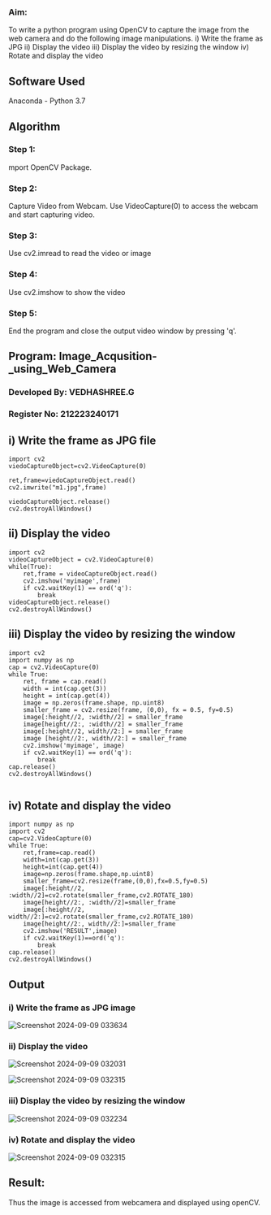 
### Aim:
To write a python program using OpenCV to capture the image from the web camera and do the following image manipulations.
i) Write the frame as JPG 
ii) Display the video 
iii) Display the video by resizing the window
iv) Rotate and display the video

## Software Used
Anaconda - Python 3.7
## Algorithm
### Step 1:
mport OpenCV Package.

### Step 2:
Capture Video from Webcam. Use VideoCapture(0) to access the webcam and start capturing video.

### Step 3:
Use cv2.imread to read the video or image

### Step 4:
Use cv2.imshow to show the video

### Step 5:
End the program and close the output video window by pressing 'q'.

## Program: Image_Acqusition-_using_Web_Camera
### Developed By: VEDHASHREE.G
### Register No: 212223240171

## i) Write the frame as JPG file
```
import cv2
viedoCaptureObject=cv2.VideoCapture(0)

ret,frame=viedoCaptureObject.read()
cv2.imwrite("m1.jpg",frame)

viedoCaptureObject.release()
cv2.destroyAllWindows()
```
## ii) Display the video
```
import cv2
videoCaptureObject = cv2.VideoCapture(0)
while(True):
    ret,frame = videoCaptureObject.read()
    cv2.imshow('myimage',frame)
    if cv2.waitKey(1) == ord('q'):
        break
videoCaptureObject.release()
cv2.destroyAllWindows()
```




## iii) Display the video by resizing the window
```
import cv2
import numpy as np
cap = cv2.VideoCapture(0)
while True:
    ret, frame = cap.read() 
    width = int(cap.get(3))
    height = int(cap.get(4))
    image = np.zeros(frame.shape, np.uint8) 
    smaller_frame = cv2.resize(frame, (0,0), fx = 0.5, fy=0.5) 
    image[:height//2, :width//2] = smaller_frame
    image[height//2:, :width//2] = smaller_frame
    image[:height//2, width//2:] = smaller_frame 
    image [height//2:, width//2:] = smaller_frame
    cv2.imshow('myimage', image)
    if cv2.waitKey(1) == ord('q'):
        break
cap.release()
cv2.destroyAllWindows()


```


## iv) Rotate and display the video
```
import numpy as np
import cv2
cap=cv2.VideoCapture(0)
while True:
    ret,frame=cap.read()
    width=int(cap.get(3))
    height=int(cap.get(4))
    image=np.zeros(frame.shape,np.uint8)
    smaller_frame=cv2.resize(frame,(0,0),fx=0.5,fy=0.5)
    image[:height//2, :width//2]=cv2.rotate(smaller_frame,cv2.ROTATE_180)
    image[height//2:, :width//2]=smaller_frame
    image[:height//2, width//2:]=cv2.rotate(smaller_frame,cv2.ROTATE_180)
    image[height//2:, width//2:]=smaller_frame
    cv2.imshow('RESULT',image)
    if cv2.waitKey(1)==ord('q'):
        break
cap.release()
cv2.destroyAllWindows()
```
## Output

### i) Write the frame as JPG image

![Screenshot 2024-09-09 033634](https://github.com/user-attachments/assets/43c1245b-7400-4385-8e55-74a1d2cd4b47)


### ii) Display the video
![Screenshot 2024-09-09 032031](https://github.com/user-attachments/assets/746c5a18-f1bb-4b33-adb6-c7d464e0a423)

![Screenshot 2024-09-09 032315](https://github.com/user-attachments/assets/438df644-54d3-475a-aa06-32022c62a0e7)

### iii) Display the video by resizing the window

![Screenshot 2024-09-09 032234](https://github.com/user-attachments/assets/a7410b9b-c69e-4058-a6d9-d62431a604ea)

### iv) Rotate and display the video
![Screenshot 2024-09-09 032315](https://github.com/user-attachments/assets/8c83a3ff-1676-4e4f-9d0a-d397aa7d5b1b)


## Result:
Thus the image is accessed from webcamera and displayed using openCV.
